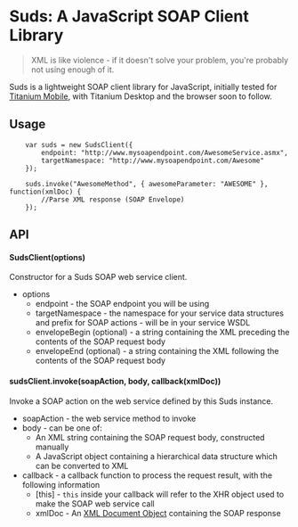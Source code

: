# Suds: A JavaScript SOAP Client Library

> XML is like violence - if it doesn't solve your problem, you're probably not using enough of it.

Suds is a lightweight SOAP client library for JavaScript, initially tested for [Titanium Mobile](http://www.appcelerator.com),
with Titanium Desktop and the browser soon to follow.

## Usage

		var suds = new SudsClient({ 
			endpoint: "http://www.mysoapendpoint.com/AwesomeService.asmx",
			targetNamespace: "http://www.mysoapendpoint.com/Awesome" 
		});	
		
		suds.invoke("AwesomeMethod", { awesomeParameter: "AWESOME" }, function(xmlDoc) {
			//Parse XML response (SOAP Envelope)
		});
		
## API

#### SudsClient(options)

Constructor for a Suds SOAP web service client.

* options
	* endpoint - the SOAP endpoint you will be using
	* targetNamespace - the namespace for your service data structures and prefix for SOAP actions - will be in your service WSDL
	* envelopeBegin (optional) - a string containing the XML preceding the contents of the SOAP request body
	* envelopeEnd (optional) - a string containing the XML following the contents of the SOAP request body
	
#### sudsClient.invoke(soapAction, body, callback(xmlDoc))

Invoke a SOAP action on the web service defined by this Suds instance.

* soapAction - the web service method to invoke
* body - can be one of:
	* An XML string containing the SOAP request body, constructed manually
	* A JavaScript object containing a hierarchical data structure which can be converted to XML
* callback - a callback function to process the request result, with the following information
	* [this] - `this` inside your callback will refer to the XHR object used to make the SOAP web service call
	* xmlDoc - An [XML Document Object](http://www.w3schools.com/Dom/default.asp) containing the SOAP response